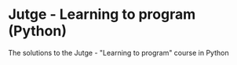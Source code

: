# Jutge - Learning to program (Python)
The solutions to the Jutge - "Learning to program" course in Python
